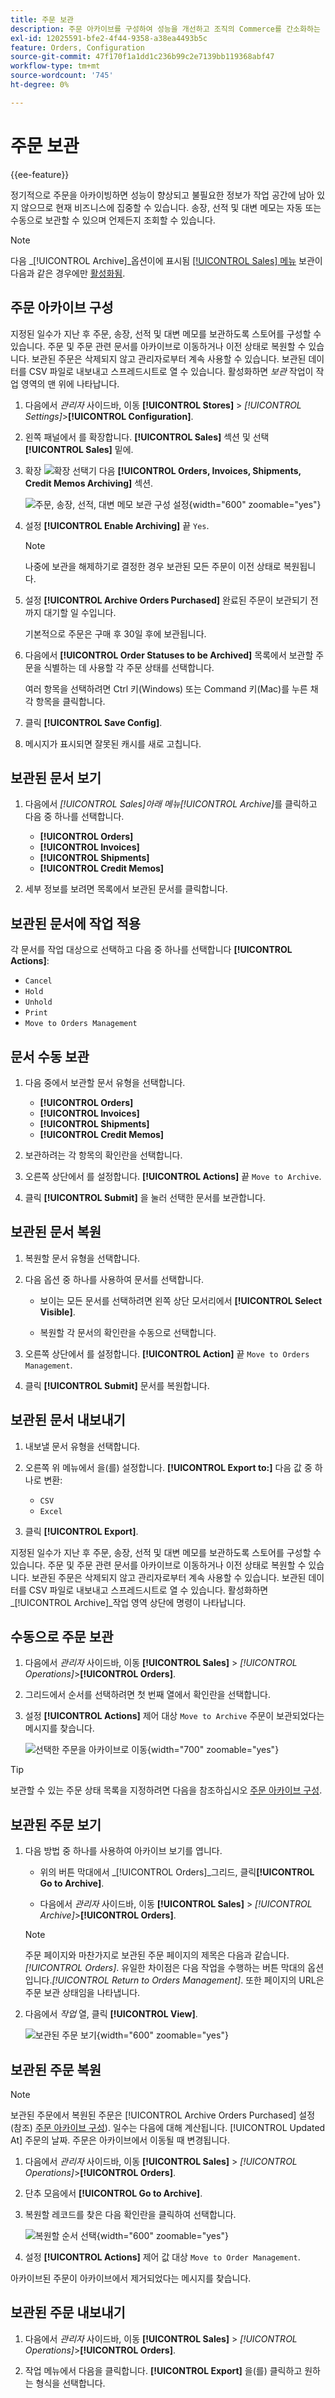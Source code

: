 ```yaml
---
title: 주문 보관
description: 주문 아카이브를 구성하여 성능을 개선하고 조직의 Commerce를 간소화하는 방법에 대해 알아봅니다.
exl-id: 12025591-bfe2-4f44-9358-a38ea4493b5c
feature: Orders, Configuration
source-git-commit: 47f170f1a1dd1c236b99c2e7139bb119368abf47
workflow-type: tm+mt
source-wordcount: '745'
ht-degree: 0%

---
```


# 주문 보관

{{ee-feature}}

정기적으로 주문을 아카이빙하면 성능이 향상되고 불필요한 정보가 작업 공간에 남아 있지 않으므로 현재 비즈니스에 집중할 수 있습니다. 송장, 선적 및 대변 메모는 자동 또는 수동으로 보관할 수 있으며 언제든지 조회할 수 있습니다.

>[!NOTE]
>
>다음 _[!UICONTROL Archive]_옵션이에 표시됨 [[!UICONTROL Sales] 메뉴](sales-menu.md) 보관이 다음과 같은 경우에만 [활성화됨](../configuration-reference/sales/sales.md).

## 주문 아카이브 구성

지정된 일수가 지난 후 주문, 송장, 선적 및 대변 메모를 보관하도록 스토어를 구성할 수 있습니다. 주문 및 주문 관련 문서를 아카이브로 이동하거나 이전 상태로 복원할 수 있습니다. 보관된 주문은 삭제되지 않고 관리자로부터 계속 사용할 수 있습니다. 보관된 데이터를 CSV 파일로 내보내고 스프레드시트로 열 수 있습니다. 활성화하면 _보관_ 작업이 작업 영역의 맨 위에 나타납니다.

1. 다음에서 _관리자_ 사이드바, 이동 **[!UICONTROL Stores]** > _[!UICONTROL Settings]_>**[!UICONTROL Configuration]**.

1. 왼쪽 패널에서 를 확장합니다. **[!UICONTROL Sales]** 섹션 및 선택 **[!UICONTROL Sales]** 밑에.

1. 확장 ![확장 선택기](../assets/icon-display-expand.png) 다음 **[!UICONTROL Orders, Invoices, Shipments, Credit Memos Archiving]** 섹션.

   ![주문, 송장, 선적, 대변 메모 보관 구성 설정](../configuration-reference/sales/assets/sales-orders-invoices-shipments-credit-memos-archiving.png){width="600" zoomable="yes"}

1. 설정 **[!UICONTROL Enable Archiving]** 끝 `Yes`.

   >[!NOTE]
   >
   >나중에 보관을 해제하기로 결정한 경우 보관된 모든 주문이 이전 상태로 복원됩니다.

1. 설정 **[!UICONTROL Archive Orders Purchased]** 완료된 주문이 보관되기 전까지 대기할 일 수입니다.

   기본적으로 주문은 구매 후 30일 후에 보관됩니다.

1. 다음에서 **[!UICONTROL Order Statuses to be Archived]** 목록에서 보관할 주문을 식별하는 데 사용할 각 주문 상태를 선택합니다.

   여러 항목을 선택하려면 Ctrl 키(Windows) 또는 Command 키(Mac)를 누른 채 각 항목을 클릭합니다.

1. 클릭 **[!UICONTROL Save Config]**.

1. 메시지가 표시되면 잘못된 캐시를 새로 고칩니다.

## 보관된 문서 보기

1. 다음에서 _[!UICONTROL Sales]_아래 메뉴_[!UICONTROL Archive]_&#x200B;를 클릭하고 다음 중 하나를 선택합니다.

   - **[!UICONTROL Orders]**
   - **[!UICONTROL Invoices]**
   - **[!UICONTROL Shipments]**
   - **[!UICONTROL Credit Memos]**

1. 세부 정보를 보려면 목록에서 보관된 문서를 클릭합니다.

## 보관된 문서에 작업 적용

각 문서를 작업 대상으로 선택하고 다음 중 하나를 선택합니다 **[!UICONTROL Actions]**:

- `Cancel`
- `Hold`
- `Unhold`
- `Print`
- `Move to Orders Management`

## 문서 수동 보관

1. 다음 중에서 보관할 문서 유형을 선택합니다.

   - **[!UICONTROL Orders]**
   - **[!UICONTROL Invoices]**
   - **[!UICONTROL Shipments]**
   - **[!UICONTROL Credit Memos]**

1. 보관하려는 각 항목의 확인란을 선택합니다.

1. 오른쪽 상단에서 를 설정합니다. **[!UICONTROL Actions]** 끝 `Move to Archive`.

1. 클릭 **[!UICONTROL Submit]** 을 눌러 선택한 문서를 보관합니다.

## 보관된 문서 복원

1. 복원할 문서 유형을 선택합니다.

1. 다음 옵션 중 하나를 사용하여 문서를 선택합니다.

   - 보이는 모든 문서를 선택하려면 왼쪽 상단 모서리에서 **[!UICONTROL Select Visible]**.

   - 복원할 각 문서의 확인란을 수동으로 선택합니다.

1. 오른쪽 상단에서 를 설정합니다. **[!UICONTROL Action]** 끝 `Move to Orders Management`.

1. 클릭 **[!UICONTROL Submit]** 문서를 복원합니다.

## 보관된 문서 내보내기

1. 내보낼 문서 유형을 선택합니다.

1. 오른쪽 위 메뉴에서 을(를) 설정합니다. **[!UICONTROL Export to:]** 다음 값 중 하나로 변환:

   - `CSV`
   - `Excel`

1. 클릭 **[!UICONTROL Export]**.

지정된 일수가 지난 후 주문, 송장, 선적 및 대변 메모를 보관하도록 스토어를 구성할 수 있습니다. 주문 및 주문 관련 문서를 아카이브로 이동하거나 이전 상태로 복원할 수 있습니다. 보관된 주문은 삭제되지 않고 관리자로부터 계속 사용할 수 있습니다. 보관된 데이터를 CSV 파일로 내보내고 스프레드시트로 열 수 있습니다. 활성화하면 _[!UICONTROL Archive]_작업 영역 상단에 명령이 나타납니다.

## 수동으로 주문 보관

1. 다음에서 _관리자_ 사이드바, 이동 **[!UICONTROL Sales]** > _[!UICONTROL Operations]_>**[!UICONTROL Orders]**.

1. 그리드에서 순서를 선택하려면 첫 번째 열에서 확인란을 선택합니다.

1. 설정 **[!UICONTROL Actions]** 제어 대상 `Move to Archive` 주문이 보관되었다는 메시지를 찾습니다.

   ![선택한 주문을 아카이브로 이동 ](./assets/order-move-to-archive.png){width="700" zoomable="yes"}

>[!TIP]
>
>보관할 수 있는 주문 상태 목록을 지정하려면 다음을 참조하십시오 [주문 아카이브 구성](#configure-the-order-archive).

## 보관된 주문 보기

1. 다음 방법 중 하나를 사용하여 아카이브 보기를 엽니다.

   - 위의 버튼 막대에서 _[!UICONTROL Orders]_그리드, 클릭&#x200B;**[!UICONTROL Go to Archive]**.

   - 다음에서 _관리자_ 사이드바, 이동 **[!UICONTROL Sales]** > _[!UICONTROL Archive]_>**[!UICONTROL Orders]**.

   >[!NOTE]
   >
   >주문 페이지와 마찬가지로 보관된 주문 페이지의 제목은 다음과 같습니다. _[!UICONTROL Orders]_. 유일한 차이점은 다음 작업을 수행하는 버튼 막대의 옵션입니다._[!UICONTROL Return to Orders Management]_. 또한 페이지의 URL은 주문 보관 상태임을 나타냅니다.

1. 다음에서 _작업_ 열, 클릭 **[!UICONTROL View]**.

   ![보관된 주문 보기](./assets/order-archived-view.png){width="600" zoomable="yes"}

## 보관된 주문 복원

>[!NOTE]
>
>보관된 주문에서 복원된 주문은 [!UICONTROL Archive Orders Purchased] 설정(참조) [주문 아카이브 구성](#configure-the-order-archive)). 일수는 다음에 대해 계산됩니다. [!UICONTROL Updated At] 주문의 날짜. 주문은 아카이브에서 이동될 때 변경됩니다.

1. 다음에서 _관리자_ 사이드바, 이동 **[!UICONTROL Sales]** > _[!UICONTROL Operations]_>**[!UICONTROL Orders]**.

1. 단추 모음에서 **[!UICONTROL Go to Archive]**.

1. 복원할 레코드를 찾은 다음 확인란을 클릭하여 선택합니다.

   ![복원할 순서 선택](./assets/order-archived-select-to-restore.png){width="600" zoomable="yes"}

1. 설정 **[!UICONTROL Actions]** 제어 값 대상 `Move to Order Management`.

아카이브된 주문이 아카이브에서 제거되었다는 메시지를 찾습니다.

## 보관된 주문 내보내기

1. 다음에서 _관리자_ 사이드바, 이동 **[!UICONTROL Sales]** > _[!UICONTROL Operations]_>**[!UICONTROL Orders]**.

1. 작업 메뉴에서 다음을 클릭합니다. **[!UICONTROL Export]** 을(를) 클릭하고 원하는 형식을 선택합니다.
